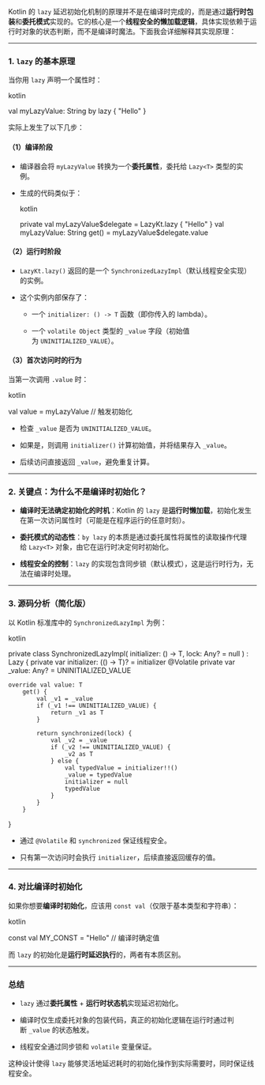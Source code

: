 Kotlin 的 `lazy` 延迟初始化机制的原理并不是在编译时完成的，而是通过**运行时包装**和**委托模式**实现的。它的核心是一个**线程安全的懒加载逻辑**，具体实现依赖于运行时对象的状态判断，而不是编译时魔法。下面我会详细解释其实现原理：

---

### 1. `lazy` 的基本原理

当你用 `lazy` 声明一个属性时：

kotlin

val myLazyValue: String by lazy { "Hello" }

实际上发生了以下几步：

#### （1）编译阶段

- 编译器会将 `myLazyValue` 转换为一个**委托属性**，委托给 `Lazy<T>` 类型的实例。
    
- 生成的代码类似于：
    
    kotlin
    
    private val myLazyValue$delegate = LazyKt.lazy { "Hello" }
    val myLazyValue: String
        get() = myLazyValue$delegate.value
    

#### （2）运行时阶段

- `LazyKt.lazy()` 返回的是一个 `SynchronizedLazyImpl`（默认线程安全实现）的实例。
    
- 这个实例内部保存了：
    
    - 一个 `initializer: () -> T` 函数（即你传入的 lambda）。
        
    - 一个 `volatile Object` 类型的 `_value` 字段（初始值为 `UNINITIALIZED_VALUE`）。
        

#### （3）首次访问时的行为

当第一次调用 `.value` 时：

kotlin

val value = myLazyValue // 触发初始化

- 检查 `_value` 是否为 `UNINITIALIZED_VALUE`。
    
- 如果是，则调用 `initializer()` 计算初始值，并将结果存入 `_value`。
    
- 后续访问直接返回 `_value`，避免重复计算。
    

---

### 2. 关键点：为什么不是编译时初始化？

- **编译时无法确定初始化的时机**：Kotlin 的 `lazy` 是**运行时懒加载**，初始化发生在第一次访问属性时（可能是在程序运行的任意时刻）。
    
- **委托模式的动态性**：`by lazy` 的本质是通过委托属性将属性的读取操作代理给 `Lazy<T>` 对象，由它在运行时决定何时初始化。
    
- **线程安全的控制**：`lazy` 的实现包含同步锁（默认模式），这是运行时行为，无法在编译时处理。
    

---

### 3. 源码分析（简化版）

以 Kotlin 标准库中的 `SynchronizedLazyImpl` 为例：

kotlin

private class SynchronizedLazyImpl<out T>(
    initializer: () -> T,
    lock: Any? = null
) : Lazy<T> {
    private var initializer: (() -> T)? = initializer
    @Volatile private var _value: Any? = UNINITIALIZED_VALUE

    override val value: T
        get() {
            val _v1 = _value
            if (_v1 !== UNINITIALIZED_VALUE) {
                return _v1 as T
            }

            return synchronized(lock) {
                val _v2 = _value
                if (_v2 !== UNINITIALIZED_VALUE) {
                    _v2 as T
                } else {
                    val typedValue = initializer!!()
                    _value = typedValue
                    initializer = null
                    typedValue
                }
            }
        }
}

- 通过 `@Volatile` 和 `synchronized` 保证线程安全。
    
- 只有第一次访问时会执行 `initializer`，后续直接返回缓存的值。


---



### 4. 对比编译时初始化

如果你想要**编译时初始化**，应该用 `const val`（仅限于基本类型和字符串）：

kotlin

const val MY_CONST = "Hello" // 编译时确定值

而 `lazy` 的初始化是**运行时延迟执行**的，两者有本质区别。

---

### 总结

- `lazy` 通过**委托属性** + **运行时状态机**实现延迟初始化。
    
- 编译时仅生成委托对象的包装代码，真正的初始化逻辑在运行时通过判断 `_value` 的状态触发。
    
- 线程安全通过同步锁和 `volatile` 变量保证。
    

这种设计使得 `lazy` 能够灵活地延迟耗时的初始化操作到实际需要时，同时保证线程安全。
